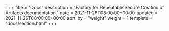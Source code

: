 +++
title = "Docs"
description = "Factory for Repeatable Secure Creation of Artifacts documentation."
date = 2021-11-26T08:00:00+00:00
updated = 2021-11-26T08:00:00+00:00
sort_by = "weight"
weight = 1
template = "docs/section.html"
+++
